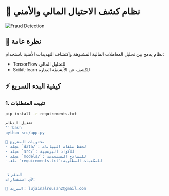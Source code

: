 # 🚀 نظام كشف الاحتيال المالي والأمني

![Fraud Detection](docs/screenshot.png) <!-- اختياري - ضعي لقطة من واجهة برنامجك -->

## 📌 نظرة عامة
نظام يدمج بين تحليل المعاملات المالية المشبوهة واكتشاف التهديدات الأمنية باستخدام:
- TensorFlow للتحليل المالي
- Scikit-learn للكشف عن الأنشطة الضارة

## ⚡ كيفية البدء السريع

### 1. تثبيت المتطلبات
```bash
pip install -r requirements.txt

تشغيل النظام
'''bash
python src/app.py

📁 محتويات المشروع
- مجلد `data/`: لحفظ ملفات البيانات
- مجلد `src/`: للأكواد البرمجية
- مجلد `models/`: للنماذج المستخدمة
- ملف `requirements.txt`:للمكتبات المطلوبة


 📞 الدعم
لأي استفسارات:

📧 البريد: lujainalrousan2@gmail.com

